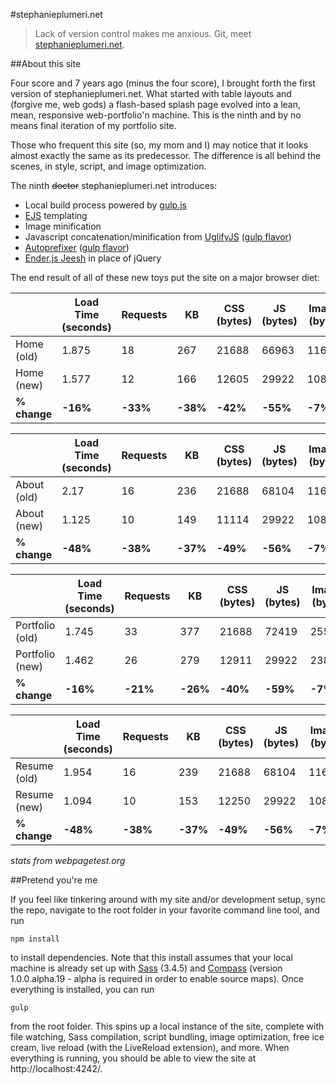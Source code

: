 #stephanieplumeri.net

> Lack of version control makes me anxious. Git, meet [stephanieplumeri.net](http://stephanieplumeri.net).

##About this site

Four score and 7 years ago (minus the four score), I brought forth the first version of stephanieplumeri.net. What started with table layouts and (forgive me, web gods) a flash-based splash page evolved into a lean, mean, responsive web-portfolio'n machine. This is the ninth and by no means final iteration of my portfolio site.

Those who frequent this site (so, my mom and I) may notice that it looks almost exactly the same as its predecessor. The difference is all behind the scenes, in style, script, and image optimization. 

The ninth ~~doctor~~ stephanieplumeri.net introduces:

* Local build process powered by [gulp.js](http://gulpjs.com/)
* [EJS](http://www.embeddedjs.com/) templating
* Image minification
* Javascript concatenation/minification from [UglifyJS](https://github.com/mishoo/UglifyJS) ([gulp flavor](https://github.com/terinjokes/gulp-uglify/))
* [Autoprefixer](https://github.com/postcss/autoprefixer) ([gulp flavor](https://www.npmjs.org/package/gulp-autoprefixer))
* [Ender.js Jeesh](https://github.com/ender-js/jeesh) in place of jQuery

The end result of all of these new toys put the site on a major browser diet:

|                     | Load Time (seconds)     | Requests     | KB       | CSS (bytes)     | JS (bytes)     | Images (bytes) |
| ------------------- | ----------------------- | ------------ | -------- | --------------- | -------------- | -------------- |
| Home (old)          | 1.875  				    | 18	       | 267      | 21688	        | 66963          | 116709         |
| Home (new)          | 1.577                   | 12           | 166      | 12605           | 29922          | 108053         |
| **% change**        | **-16%**                | **-33%**     | **-38%** | **-42%**        | **-55%**       | **-7%**        |

|                     | Load Time (seconds)     | Requests     | KB       | CSS (bytes)     | JS (bytes)     | Images (bytes) |
| ------------------- | ----------------------- | ------------ | -------- | --------------- | -------------- | -------------- |
| About (old)         | 2.17  				    | 16	       | 236      | 21688	        | 68104          | 116709         |
| About (new)         | 1.125                   | 10           | 149      | 11114           | 29922          | 108053         |
| **% change**        | **-48%**                | **-38%**     | **-37%** | **-49%**        | **-56%**       | **-7%**        |

|                     | Load Time (seconds)     | Requests     | KB       | CSS (bytes)     | JS (bytes)     | Images (bytes) |
| ------------------- | ----------------------- | ------------ | -------- | --------------- | -------------- | -------------- |
| Portfolio (old)     | 1.745  				    | 33	       | 377      | 21688	        | 72419          | 255993         |
| Portfolio (new)     | 1.462                   | 26           | 279      | 12911           | 29922          | 238290         |
| **% change**        | **-16%**                | **-21%**     | **-26%** | **-40%**        | **-59%**       | **-7%**        |

|                     | Load Time (seconds)     | Requests     | KB       | CSS (bytes)     | JS (bytes)     | Images (bytes) |
| ------------------- | ----------------------- | ------------ | -------- | --------------- | -------------- | -------------- |
| Resume (old)        | 1.954  				    | 16	       | 239      | 21688	        | 68104          | 116709         |
| Resume (new)        | 1.094                   | 10           | 153      | 12250           | 29922          | 108462         |
| **% change**        | **-48%**                | **-38%**     | **-37%** | **-49%**        | **-56%**       | **-7%**        |

*stats from webpagetest.org*

##Pretend you're me

If you feel like tinkering around with my site and/or development setup, sync the repo, navigate to the root folder in your favorite command line tool, and run

```
npm install
```

to install dependencies. Note that this install assumes that your local machine is already set up with [Sass](http://sass-lang.com/) (3.4.5) and [Compass](http://compass-style.org/) (version 1.0.0.alpha.19 - alpha is required in order to enable source maps). Once everything is installed, you can run 

```
gulp
```

from the root folder. This spins up a local instance of the site, complete with file watching, Sass compilation, script bundling, image optimization, free ice cream, live reload (with the LiveReload extension), and more. When everything is running, you should be able to view the site at http://localhost:4242/.